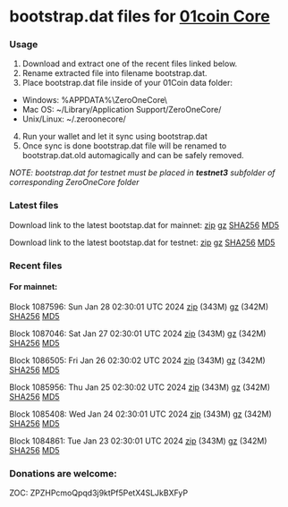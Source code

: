 # bootstrap.dat files for [01coin Core](https://01coin.io)

### Usage

1. Download and extract one of the recent files linked below.
2. Rename extracted file into filename bootstrap.dat.
3. Place bootstrap.dat file inside of your 01Coin data folder:
 - Windows: %APPDATA%\ZeroOneCore\
 - Mac OS: ~/Library/Application Support/ZeroOneCore/
 - Unix/Linux: ~/.zeroonecore/
4. Run your wallet and let it sync using bootstrap.dat
5. Once sync is done bootstrap.dat file will be renamed to bootstrap.dat.old automagically and can be safely removed.

_NOTE: bootstrap.dat for testnet must be placed in **testnet3** subfolder of corresponding ZeroOneCore folder_

### Latest files
Download link to the latest bootstap.dat for mainnet: [zip](https://files.01coin.io/mainnet/bootstrap.dat.zip) [gz](https://files.01coin.io/mainnet/bootstrap.dat.tar.gz) [SHA256](https://files.01coin.io/mainnet/sha256.txt) [MD5](https://files.01coin.io/mainnet/md5.txt)

Download link to the latest bootstap.dat for testnet: [zip](https://files.01coin.io/testnet/bootstrap.dat.zip) [gz](https://files.01coin.io/testnet/bootstrap.dat.tar.gz) [SHA256](https://files.01coin.io/testnet/sha256.txt) [MD5](https://files.01coin.io/testnet/md5.txt)

### Recent files

#### For mainnet:

Block 1087596: Sun Jan 28 02:30:01 UTC 2024 [zip](https://files.01coin.io/mainnet/2024-01-28/bootstrap.dat.zip) (343M) [gz](https://files.01coin.io/mainnet/2024-01-28/bootstrap.dat.tar.gz) (342M) [SHA256](https://files.01coin.io/mainnet/2024-01-28/sha256.txt) [MD5](https://files.01coin.io/mainnet/2024-01-28/md5.txt)

Block 1087046: Sat Jan 27 02:30:01 UTC 2024 [zip](https://files.01coin.io/mainnet/2024-01-27/bootstrap.dat.zip) (343M) [gz](https://files.01coin.io/mainnet/2024-01-27/bootstrap.dat.tar.gz) (342M) [SHA256](https://files.01coin.io/mainnet/2024-01-27/sha256.txt) [MD5](https://files.01coin.io/mainnet/2024-01-27/md5.txt)

Block 1086505: Fri Jan 26 02:30:02 UTC 2024 [zip](https://files.01coin.io/mainnet/2024-01-26/bootstrap.dat.zip) (343M) [gz](https://files.01coin.io/mainnet/2024-01-26/bootstrap.dat.tar.gz) (342M) [SHA256](https://files.01coin.io/mainnet/2024-01-26/sha256.txt) [MD5](https://files.01coin.io/mainnet/2024-01-26/md5.txt)

Block 1085956: Thu Jan 25 02:30:02 UTC 2024 [zip](https://files.01coin.io/mainnet/2024-01-25/bootstrap.dat.zip) (343M) [gz](https://files.01coin.io/mainnet/2024-01-25/bootstrap.dat.tar.gz) (342M) [SHA256](https://files.01coin.io/mainnet/2024-01-25/sha256.txt) [MD5](https://files.01coin.io/mainnet/2024-01-25/md5.txt)

Block 1085408: Wed Jan 24 02:30:01 UTC 2024 [zip](https://files.01coin.io/mainnet/2024-01-24/bootstrap.dat.zip) (343M) [gz](https://files.01coin.io/mainnet/2024-01-24/bootstrap.dat.tar.gz) (342M) [SHA256](https://files.01coin.io/mainnet/2024-01-24/sha256.txt) [MD5](https://files.01coin.io/mainnet/2024-01-24/md5.txt)

Block 1084861: Tue Jan 23 02:30:01 UTC 2024 [zip](https://files.01coin.io/mainnet/2024-01-23/bootstrap.dat.zip) (343M) [gz](https://files.01coin.io/mainnet/2024-01-23/bootstrap.dat.tar.gz) (342M) [SHA256](https://files.01coin.io/mainnet/2024-01-23/sha256.txt) [MD5](https://files.01coin.io/mainnet/2024-01-23/md5.txt)


### Donations are welcome:

ZOC: ZPZHPcmoQpqd3j9ktPf5PetX4SLJkBXFyP
